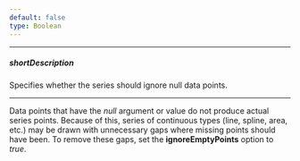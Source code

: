 ```yaml
---
default: false
type: Boolean
---
```

---
##### shortDescription
Specifies whether the series should ignore null data points.

---
Data points that have the _null_ argument or value do not produce actual series points. Because of this, series of continuous types (line, spline, area, etc.) may be drawn with unnecessary gaps where missing points should have been. To remove these gaps, set the **ignoreEmptyPoints** option to *true*.